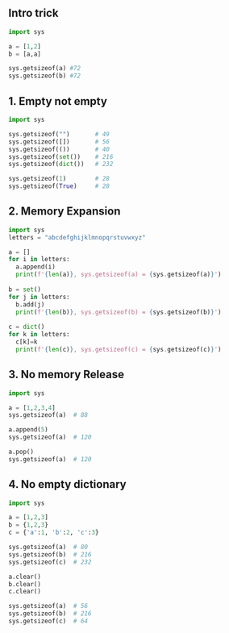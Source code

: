 ## Intro trick

```python
import sys

a = [1,2]
b = [a,a]

sys.getsizeof(a) #72
sys.getsizeof(b) #72
```

## 1. Empty not empty

```python
import sys

sys.getsizeof("")       # 49
sys.getsizeof([])       # 56
sys.getsizeof(())       # 40
sys.getsizeof(set())    # 216
sys.getsizeof(dict())   # 232

sys.getsizeof(1)        # 28
sys.getsizeof(True)     # 28
```

## 2. Memory Expansion

```python
import sys
letters = "abcdefghijklmnopqrstuvwxyz"

a = []
for i in letters:
  a.append(i)
  print(f'{len(a)}, sys.getsizeof(a) = {sys.getsizeof(a)}')
  
b = set()
for j in letters:
  b.add(j)
  print(f'{len(b)}, sys.getsizeof(b) = {sys.getsizeof(b)}')
  
c = dict()
for k in letters:
  c[k]=k
  print(f'{len(c)}, sys.getsizeof(c) = {sys.getsizeof(c)}')
```

## 3. No memory Release

```python
import sys

a = [1,2,3,4]
sys.getsizeof(a)  # 88

a.append(5)
sys.getsizeof(a)  # 120

a.pop()
sys.getsizeof(a)  # 120
```

## 4. No empty dictionary

```python
import sys

a = [1,2,3]
b = {1,2,3}
c = {'a':1, 'b':2, 'c':3}

sys.getsizeof(a)  # 80
sys.getsizeof(b)  # 216
sys.getsizeof(c)  # 232

a.clear()
b.clear()
c.clear()
```
```python
sys.getsizeof(a)  # 56
sys.getsizeof(b)  # 216
sys.getsizeof(c)  # 64
```
